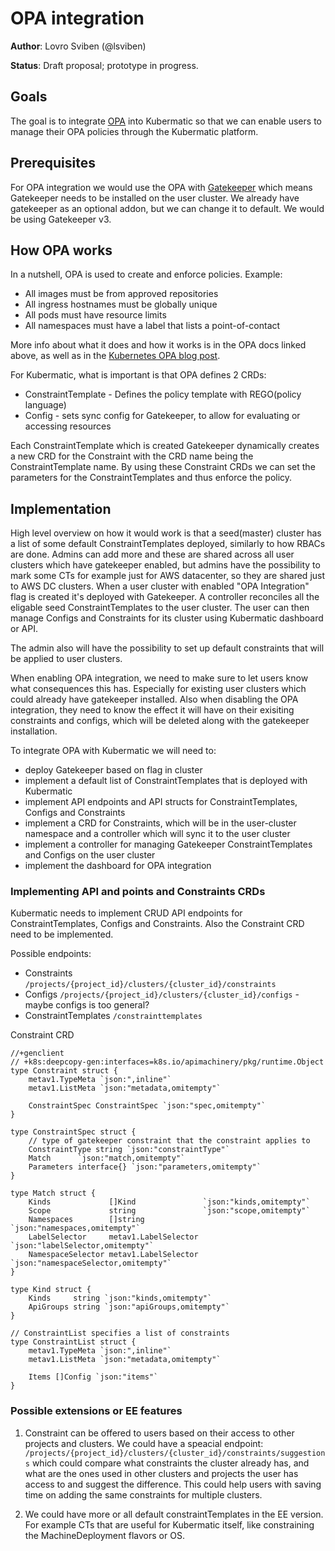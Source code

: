 # OPA integration

**Author**: Lovro Sviben (@lsviben)

**Status**: Draft proposal; prototype in progress.

## Goals

The goal is to integrate [OPA](https://www.openpolicyagent.org/) into Kubermatic so that we can enable users to
manage their OPA policies through the Kubermatic platform.

## Prerequisites

For OPA integration we would use the OPA with [Gatekeeper](https://github.com/open-policy-agent/gatekeeper) which means Gatekeeper needs to be installed on the user cluster.
We already have gatekeeper as an optional addon, but we can change it to default. We would be using Gatekeeper v3.

## How OPA works

In a nutshell, OPA is used to create and enforce policies. Example:

- All images must be from approved repositories
- All ingress hostnames must be globally unique
- All pods must have resource limits
- All namespaces must have a label that lists a point-of-contact

More info about what it does and how it works is in the OPA docs linked above, as well as in the
 [Kubernetes OPA blog post](https://kubernetes.io/blog/2019/08/06/opa-gatekeeper-policy-and-governance-for-kubernetes/).
 
For Kubermatic, what is important is that OPA defines 2 CRDs:
- ConstraintTemplate - Defines the policy template with REGO(policy language)
- Config - sets sync config for Gatekeeper, to allow for evaluating or accessing resources

Each ConstraintTemplate which is created Gatekeeper dynamically creates a new CRD for the Constraint with the CRD name being the ConstraintTemplate name.
By using these Constraint CRDs we can set the parameters for the ConstraintTemplates and thus enforce the policy.

## Implementation

High level overview on how it would work is that a seed(master) cluster has a list of some default ConstraintTemplates deployed,
similarly to how RBACs are done. Admins can add more and these are shared across all user clusters which have gatekeeper enabled,
but admins have the possibility to mark some CTs for example just for AWS datacenter, so they are shared just to AWS DC clusters. 
When a user cluster with enabled "OPA Integration" flag is created it's deployed with Gatekeeper. A controller reconciles all the 
eligable seed ConstraintTemplates to the user cluster. The user can then manage Configs and Constraints for its cluster using 
Kubermatic dashboard or API. 

The admin also will have the possibility to set up default constraints that will be applied to user clusters.

When enabling OPA integration, we need to make sure to let users know what consequences this has. Especially for existing user clusters 
which could already have gatekeeper installed. Also when disabling the OPA integration, they need to know the effect it will have on their 
exisiting constraints and configs, which will be deleted along with the gatekeeper installation. 

To integrate OPA with Kubermatic we will need to:
- deploy Gatekeeper based on flag in cluster
- implement a default list of ConstraintTemplates that is deployed with Kubermatic
- implement API endpoints and API structs for ConstraintTemplates, Configs and Constraints
- implement a CRD for Constraints, which will be in the user-cluster namespace and a controller which will sync it to the user cluster
- implement a controller for managing Gatekeeper ConstraintTemplates and Configs on the user cluster
- implement the dashboard for OPA integration

### Implementing API and points and Constraints CRDs

Kubermatic needs to implement CRUD API endpoints for ConstraintTemplates, Configs and Constraints. Also 
the Constraint CRD need to be implemented.

Possible endpoints:
- Constraints `/projects/{project_id}/clusters/{cluster_id}/constraints`
- Configs `/projects/{project_id}/clusters/{cluster_id}/configs` - maybe configs is too general?
- ConstraintTemplates `/constrainttemplates`

Constraint CRD
```
//+genclient
// +k8s:deepcopy-gen:interfaces=k8s.io/apimachinery/pkg/runtime.Object
type Constraint struct {
	metav1.TypeMeta `json:",inline"`
	metav1.ListMeta `json:"metadata,omitempty"`

	ConstraintSpec ConstraintSpec `json:"spec,omitempty"`
}

type ConstraintSpec struct {
	// type of gatekeeper constraint that the constraint applies to
	ConstraintType string `json:"constraintType"`
	Match      `json:"match,omitempty"`
	Parameters interface{} `json:"parameters,omitempty"`
}

type Match struct {
	Kinds             []Kind               `json:"kinds,omitempty"`
	Scope             string               `json:"scope,omitempty"`
	Namespaces        []string             `json:"namespaces,omitempty"`
	LabelSelector     metav1.LabelSelector `json:"labelSelector,omitempty"`
	NamespaceSelector metav1.LabelSelector `json:"namespaceSelector,omitempty"`
}

type Kind struct {
	Kinds     string `json:"kinds,omitempty"`
	ApiGroups string `json:"apiGroups,omitempty"`
}

// ConstraintList specifies a list of constraints
type ConstraintList struct {
	metav1.TypeMeta `json:",inline"`
	metav1.ListMeta `json:"metadata,omitempty"`

	Items []Config `json:"items"`
}

```

### Possible extensions or EE features

1. Constraint can be offered to users based on their access to other projects and clusters. We could have a speacial endpoint:
`/projects/{project_id}/clusters/{cluster_id}/constraints/suggestions` which could compare what constraints the cluster already has,
and what are the ones used in other clusters and projects the user has access to and suggest the difference. This could
help users with saving time on adding the same constraints for multiple clusters. 

2. We could have more or all default constraintTemplates in the EE version. For example CTs that are useful for Kubermatic itself,
like constraining the MachineDeployment flavors or OS. 



